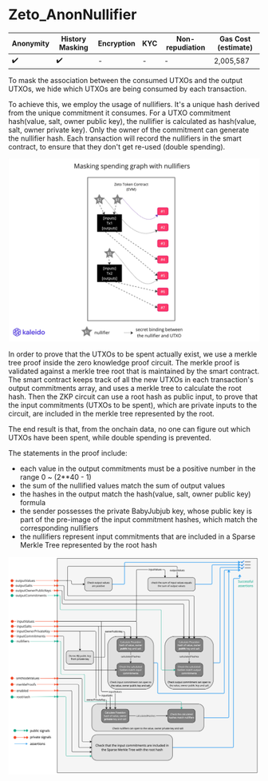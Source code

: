 # Zeto_AnonNullifier

| Anonymity          | History Masking    | Encryption | KYC | Non-repudiation | Gas Cost (estimate) |
| ------------------ | ------------------ | ---------- | --- | --------------- | ------------------- |
| :heavy_check_mark: | :heavy_check_mark: | -          | -   | -               | 2,005,587           |

To mask the association between the consumed UTXOs and the output UTXOs, we hide which UTXOs are being consumed by each transaction.

To achieve this, we employ the usage of nullifiers. It's a unique hash derived from the unique commitment it consumes. For a UTXO commitment hash(value, salt, owner public key), the nullifier is calculated as hash(value, salt, owner private key). Only the owner of the commitment can generate the nullifier hash. Each transaction will record the nullifiers in the smart contract, to ensure that they don't get re-used (double spending).

![nullifiers](../images/nullifiers.jpg)

In order to prove that the UTXOs to be spent actually exist, we use a merkle tree proof inside the zero knowledge proof circuit. The merkle proof is validated against a merkle tree root that is maintained by the smart contract. The smart contract keeps track of all the new UTXOs in each transaction's output commitments array, and uses a merkle tree to calculate the root hash. Then the ZKP circuit can use a root hash as public input, to prove that the input commitments (UTXOs to be spent), which are private inputs to the circuit, are included in the merkle tree represented by the root.

The end result is that, from the onchain data, no one can figure out which UTXOs have been spent, while double spending is prevented.

The statements in the proof include:

- each value in the output commitments must be a positive number in the range 0 ~ (2\*\*40 - 1)
- the sum of the nullified values match the sum of output values
- the hashes in the output match the hash(value, salt, owner public key) formula
- the sender possesses the private BabyJubjub key, whose public key is part of the pre-image of the input commitment hashes, which match the corresponding nullifiers
- the nullifiers represent input commitments that are included in a Sparse Merkle Tree represented by the root hash

[![wiring_anon_nullifier](../images/circuit_wiring_anon_nullifier.jpg)](../images/circuit_wiring_anon_nullifier.jpg)
